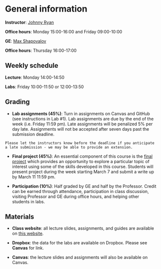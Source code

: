 # General information

**Instructor**: [Johnny Ryan](https://www.johnny-ryan.com/)

**Office hours**: Monday 15:00-16:00 and Friday 09:00-10:00

**GE**: [Max Shapovalov](https://cas.uoregon.edu/directory/profiles/all/maxims)

**Office hours**: Thursday 16:00-17:00

## Weekly schedule

**Lecture**: Monday 14:00-14:50

**Labs**: Friday 10:00-11:50 or 12:00-13:50

## Grading

* **Lab assignments (45%)**: Turn in assignments on Canvas and GitHub (see instructions in Lab #1). Lab assignments are due by the end of the week (i.e. Friday 11:59 pm). Late assignments will be penalized 5% per day late. Assignments will not be accepted after seven days past the submission deadline. 

```{note}
Please let the instructors know before the deadline if you anticipate a late submission - we may be able to provide an extension.
```
    
* **Final project (45%)**: An essential component of this course is the [final project](../course-info/final-project.md) which provides an opportunity to explore a particular topic of interest using some of the skills developed in this course. Students will present project during the week starting March 7 and submit a write up by March 11 11:59 pm.
    
    
* **Participation (10%)**: Half graded by GE and half by the Professor. Credit can be earned through attendance, participation in class discussion, visiting Professor and GE during office hours, and helping other students in labs. 

## Materials

* **Class website**: all lecture slides, assignments, and guides are available on [this website](https://owel-lab.github.io/gds-applications-site/).


* **Dropbox**: the data for the labs are available on Dropbox. Please see **Canvas** for link.


* **Canvas**: the lecture slides and assignments will also be available on Canvas.

